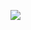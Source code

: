 ![](https://github-readme-stats.vercel.app/api/top-langs/?username=shujiejune&layout=compact&langs_count=7&theme=solarized_light&hide=html)

<!--
**shujiejune/shujiejune** is a ✨ _special_ ✨ repository because its `README.md` (this file) appears on your GitHub profile.

Here are some ideas to get you started:

- 🔭 I’m currently working on ...
- 🌱 I’m currently learning ...
- 👯 I’m looking to collaborate on ...
- 🤔 I’m looking for help with ...
- 💬 Ask me about ...
- 📫 How to reach me: ...
- 😄 Pronouns: ...
- ⚡ Fun fact: ...
-->
